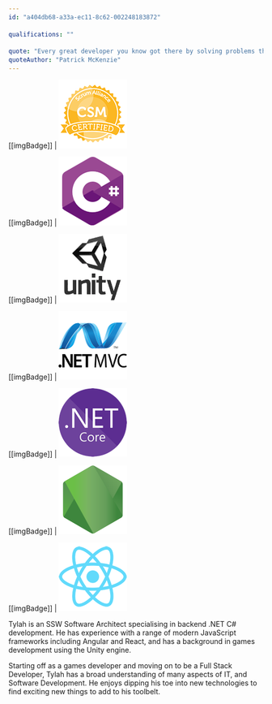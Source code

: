 ```yaml
---
id: "a404db68-a33a-ec11-8c62-002248183872"

qualifications: ""

quote: "Every great developer you know got there by solving problems they were unqualified to solve until they actually did it."
quoteAuthor: "Patrick McKenzie"
---
```


[Editing profiles]: https://github.com/SSWConsulting/SSW.People.Profiles/wiki/5.-Editing-profiles

[[imgBadge]]
| ![CSM_Badge](../badges/Certification-scrumalliance-master.png)

[[imgBadge]]
| ![C Sharp image badge](../badges/Developer-c-sharp.png)

[[imgBadge]]
| ![Unity3D image badge](../badges/Developer-Unity3d.png)

[[imgBadge]]
| ![Dotnet MVC image badge](../badges/Developer-dotnet-mvc.png)

[[imgBadge]]
| ![Dotnet Core image badge](../badges/Developer-dotnet-core.png)

[[imgBadge]]
| ![Nodejs image badge](../badges/Developer-node-js.png)

[[imgBadge]]
| ![React image badge](../badges/Developer-react.png)

Tylah is an SSW Software Architect specialising in backend .NET C# development. He has experience with a range of modern JavaScript frameworks including Angular and React, and has a background in games development using the Unity engine.

Starting off as a games developer and moving on to be a Full Stack Developer, Tylah has a broad understanding of many aspects of IT, and Software Development. He enjoys dipping his toe into new technologies to find exciting new things to add to his toolbelt.
